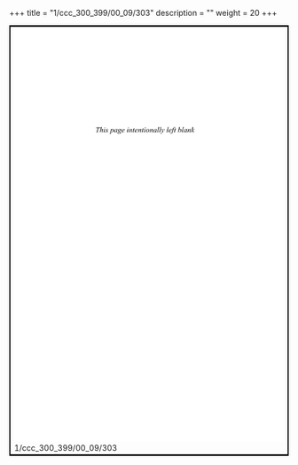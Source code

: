 +++
title = "1/ccc_300_399/00_09/303"
description = ""
weight = 20
+++

<table style="border:2px solid black;max-width:800px;max-height:800px;" 
><tr><td><img class="center-fit-jpg"
src="/jpg_/out_jpg_dbc_303.jpg"  >1/ccc_300_399/00_09/303</img></td></tr></table>